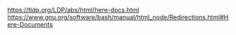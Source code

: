 https://tldp.org/LDP/abs/html/here-docs.html
https://www.gnu.org/software/bash/manual/html_node/Redirections.html#Here-Documents